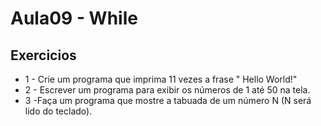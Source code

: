 # Aula09 - While


## Exercicios

 - 1 - Crie um programa que imprima 11 vezes a frase " Hello World!"
 - 2 - Escrever um programa para exibir os números de 1 até 50 na tela.
 - 3 -Faça um programa que mostre a tabuada de um número N (N será lido do teclado). 
